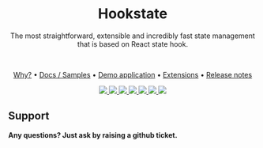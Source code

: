 <h1 align="center">
  Hookstate
</h1>

<p align="center">
  The most straightforward, extensible and incredibly fast state management that is based on React state hook.
</p>
<br/>

<p align="center">
  <a href="https://hookstate.js.org">Why?</a> •
  <a href="https://hookstate.js.org/docs/getting-started">Docs / Samples</a> •
  <a href="https://hookstate.js.org/demo-todolist">Demo application</a> •
  <a href="https://hookstate.js.org/docs/extensions-overview">Extensions</a> •
  <a href="https://hookstate.js.org/blog/tags/releases">Release notes</a>
</p>

<p align="center">
  <a href="./">
    <img src="https://badgen.net/badge/icon/typescript/green?icon=typescript&label">
  </a>
  <a href="https://www.npmjs.com/package/@hookstate/core">
      <img src="https://badgen.net/bundlephobia/minzip/@hookstate/core?label=size&color=green" />
  </a>
  <a href="https://www.npmjs.com/package/@hookstate/core">
    <img src="https://badgen.net/badge/dependencies/none/green" />
  </a>
  <a href="./LICENSE">
    <img src="https://badgen.net/github/license/avkonst/hookstate?color=green" />
  </a>
  <a href="https://travis-ci.com/avkonst/hookstate">
    <img src="https://travis-ci.com/avkonst/hookstate.svg?branch=master" />
  </a>
  <a href="https://codecov.io/gh/avkonst/hookstate">
    <img src="https://codecov.io/gh/avkonst/hookstate/branch/master/graph/badge.svg" />
  </a>
  <a href="https://www.npmjs.com/package/@hookstate/core">
    <img src="https://img.shields.io/npm/v/@hookstate/core.svg?maxAge=300&label=version&colorB=007ec6" />
  </a>
</p>

## Support

**Any questions? Just ask by raising a github ticket.**
